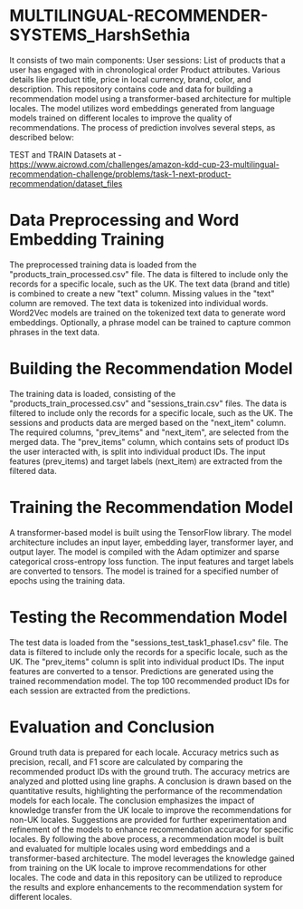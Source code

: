 # MULTILINGUAL-RECOMMENDER-SYSTEMS_HarshSethia
It consists of two main components:  User sessions: List of products that a user has engaged with in chronological order Product attributes. Various details like product title, price in local currency, brand, color, and description.
This repository contains code and data for building a recommendation model using a transformer-based architecture for multiple locales. The model utilizes word embeddings generated from language models trained on different locales to improve the quality of recommendations. The process of prediction involves several steps, as described below:

TEST and TRAIN Datasets at - https://www.aicrowd.com/challenges/amazon-kdd-cup-23-multilingual-recommendation-challenge/problems/task-1-next-product-recommendation/dataset_files


# Data Preprocessing and Word Embedding Training
The preprocessed training data is loaded from the "products_train_processed.csv" file.
The data is filtered to include only the records for a specific locale, such as the UK.
The text data (brand and title) is combined to create a new "text" column.
Missing values in the "text" column are removed.
The text data is tokenized into individual words.
Word2Vec models are trained on the tokenized text data to generate word embeddings.
Optionally, a phrase model can be trained to capture common phrases in the text data.
# Building the Recommendation Model
The training data is loaded, consisting of the "products_train_processed.csv" and "sessions_train.csv" files.
The data is filtered to include only the records for a specific locale, such as the UK.
The sessions and products data are merged based on the "next_item" column.
The required columns, "prev_items" and "next_item", are selected from the merged data.
The "prev_items" column, which contains sets of product IDs the user interacted with, is split into individual product IDs.
The input features (prev_items) and target labels (next_item) are extracted from the filtered data.
# Training the Recommendation Model
A transformer-based model is built using the TensorFlow library.
The model architecture includes an input layer, embedding layer, transformer layer, and output layer.
The model is compiled with the Adam optimizer and sparse categorical cross-entropy loss function.
The input features and target labels are converted to tensors.
The model is trained for a specified number of epochs using the training data.
# Testing the Recommendation Model
The test data is loaded from the "sessions_test_task1_phase1.csv" file.
The data is filtered to include only the records for a specific locale, such as the UK.
The "prev_items" column is split into individual product IDs.
The input features are converted to a tensor.
Predictions are generated using the trained recommendation model.
The top 100 recommended product IDs for each session are extracted from the predictions.
# Evaluation and Conclusion
Ground truth data is prepared for each locale.
Accuracy metrics such as precision, recall, and F1 score are calculated by comparing the recommended product IDs with the ground truth.
The accuracy metrics are analyzed and plotted using line graphs.
A conclusion is drawn based on the quantitative results, highlighting the performance of the recommendation models for each locale.
The conclusion emphasizes the impact of knowledge transfer from the UK locale to improve the recommendations for non-UK locales.
Suggestions are provided for further experimentation and refinement of the models to enhance recommendation accuracy for specific locales.
By following the above process, a recommendation model is built and evaluated for multiple locales using word embeddings and a transformer-based architecture. The model leverages the knowledge gained from training on the UK locale to improve recommendations for other locales. The code and data in this repository can be utilized to reproduce the results and explore enhancements to the recommendation system for different locales.
